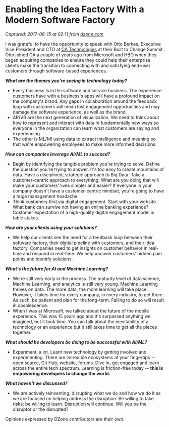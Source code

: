 # Enabling the Idea Factory With a Modern Software Factory

_Captured: 2017-06-15 at 02:11 from [dzone.com](https://dzone.com/articles/the-software-factory-and-the-idea-factory-are-syno?utm_content=55336392&utm_medium=social&utm_source=twitter)_

I was grateful to have the opportunity to speak with Otto Berkes, Executive Vice President and CTO at [CA Technologies](https://www.ca.com/us.html) at their Built to Change Summit. Otto joined CA a couple of years ago from Microsoft and HBO when they began acquiring companies to ensure they could help their enterprise clients make the transition to connecting with and satisfying end-user customers through software-based experiences.

**_What are the themes you're seeing in technology today?_**

  * Every business is in the software and service business. The experience customers have with a business's apps will have a profound impact on the company's brand. Any gaps in collaboration around the feedback loop with customers will mean lost engagement opportunities and may damage the software experience, as well as the brand. 
  * AR/VR are the next generation of visualization. We need to think about how to represent and interact with data in fundamentally new ways so everyone in the organization can learn what customers are saying and experiencing.
  * The other is ML/MI using data to extract intelligence and meaning so that we're empowering employees to make more informed decisions.

**_How can companies leverage AI/ML to succeed?_**

  * Begin by identifying the tangible problem you're trying to solve. Define the question you're trying to answer. It's too easy to create mountains of data. Have a disciplined, strategic approach to Big Data. Take a customer-centric approach to everything. What are you doing that will make your customers' lives simpler and easier? If everyone in your company doesn't have a customer-centric mindset, you're going to have a huge management headache.
  * Think customers first via digital engagement. Start with your website. What bank can survive not having an online banking experience? Customer expectation of a high-quality digital engagement model is table stakes.

**_How are your clients using your solutions?_**

  * We help our clients see the need for a feedback loop between their software factory, their digital pipeline with customers, and their idea factory. Companies need to get insights on customer behavior in real-time and respond in real-time. We help uncover customers' hidden pain points and identify solutions.

**_What's the future for AI and Machine Learning?_**

  * We're still very early in the process. The maturity level of data science, Machine Learning, and analytics is still very young. Machine Learning thrives on data. The more data, the more learning will take place. However, it takes time for every company, in every industry, to get there. As such, be patient and plan for the long-term. Failing to do so will result in obsolescence.
  * When I was at Microsoft, we talked about the future of the mobile experience. This was 15 years ago and it's surpassed anything we imagined, but it took time. You can talk about the inevitability of a technology or an experience but it still takes time to get all the pieces together.

**_What should be developers be doing to be successful with AI/ML?_**

  * Experiment, a lot. Learn new technology by getting involved and experimenting. There are incredible ecosystems at your fingertips -- open source, Git Hub, website, forums. Dive in, get engaged and learn across the entire tech spectrum. Learning is friction-free today -- **this is empowering developers to change the world.**

**_What haven't we discussed?_**

  * We are actively reinventing, disrupting what we do and how we do it as we are focused on helping address the disruption. Be willing to take risks; be willing to learn. Disruption will continue. Will you be the disruptor or the disrupted?

Opinions expressed by DZone contributors are their own.
